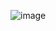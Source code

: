 ![image](https://user-images.githubusercontent.com/36649115/44625589-c6aa3c80-a8c1-11e8-9f4a-b6eacb8bd041.png)
